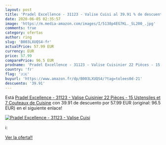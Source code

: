 ```yaml
---
layout: post
title: 'Pradel Excellence - 31123 - Valise Cuisi al 39.91 % de descuento'
date: 2020-06-05 02:35:57
image: 'https://m.media-amazon.com/images/I/5138p4EG7KL._SL200_.jpg'
comments: true
category: ofertas
author: ring
slug: 'B003LXUQS4-fr'
actualPrice: 57.99 EUR
currency: EUR
price: 57.99
comparePrice: 96.5 EUR
prodname: 'Pradel Excellence - 31123 - Valise Cuisinier 22 Pièces - 15 Ustensiles et 7 Couteaux de Cuisine'
country: 'fr'
flag: '🇫🇷'
buyurl: 'https://www.amazon.fr/dp/B003LXUQS4/?tag=tolees0d-21'
descuento: '39.91'
---
```


Está [Pradel Excellence - 31123 - Valise Cuisinier 22 Pièces - 15 Ustensiles et 7 Couteaux de Cuisine](https://www.amazon.fr/dp/B003LXUQS4/?tag=tolees0d-21) con 39.91 de descuento por 57.99 EUR (original: 96.5 EUR) en el siguiente enlace!

[![Pradel Excellence - 31123 - Valise Cuisi](https://m.media-amazon.com/images/I/5138p4EG7KL._SL200_.jpg)](https://www.amazon.fr/dp/B003LXUQS4/?tag=tolees0d-21)

ℹ️:


[Ver la oferta!!](https://www.amazon.fr/dp/B003LXUQS4/?tag=tolees0d-21)
